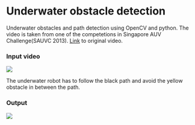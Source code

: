 # Underwater obstacle detection
Underwater obstacles and path detection using OpenCV and python. The video is taken from one of the competetions in Singapore AUV Challenge(SAUVC 2013). [Link](https://www.youtube.com/watch?v=H0mIRADzzik) to original video. 

### Input video

![](output.gif)

The underwater robot has to follow the black path and avoid the yellow obstacle in between the path. 

### Output

![](final.gif)



